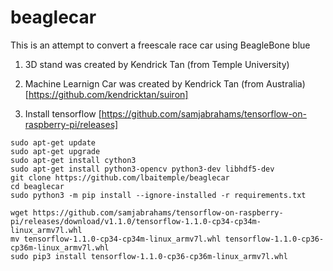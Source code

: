 # beaglecar
This is an attempt to convert a freescale race car using BeagleBone blue

1. 3D stand was created by Kendrick Tan (from Temple University)


2. Machine Learnign Car was created by Kendrick Tan (from Australia) [https://github.com/kendricktan/suiron]

2. Install tensorflow [https://github.com/samjabrahams/tensorflow-on-raspberry-pi/releases]

```
sudo apt-get update
sudo apt-get upgrade
sudo apt-get install cython3
sudo apt-get install python3-opencv python3-dev libhdf5-dev
git clone https://github.com/lbaitemple/beaglecar
cd beaglecar
sudo python3 -m pip install --ignore-installed -r requirements.txt

wget https://github.com/samjabrahams/tensorflow-on-raspberry-pi/releases/download/v1.1.0/tensorflow-1.1.0-cp34-cp34m-linux_armv7l.whl
mv tensorflow-1.1.0-cp34-cp34m-linux_armv7l.whl tensorflow-1.1.0-cp36-cp36m-linux_armv7l.whl
sudo pip3 install tensorflow-1.1.0-cp36-cp36m-linux_armv7l.whl 
```
